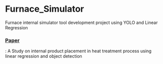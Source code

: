 # Furnace_Simulator
Furnace internal simulator tool development project using YOLO and Linear Regression

### [Paper](http://www.kdiss.org/journal/view.html?uid=2968&&vmd=Full)
: A Study on internal product placement in heat treatment process using linear regression and object detection
